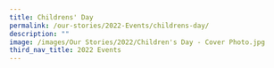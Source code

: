 ```yaml
---
title: Childrens' Day
permalink: /our-stories/2022-Events/childrens-day/
description: ""
image: /images/Our Stories/2022/Children's Day - Cover Photo.jpg
third_nav_title: 2022 Events
---
```

